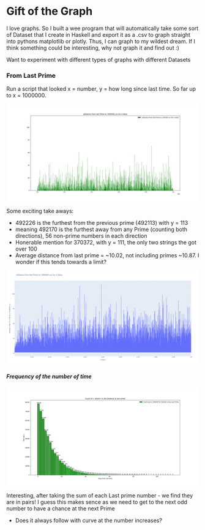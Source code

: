 # Gift of the Graph

I love graphs. So I built a wee program that will automatically take some sort of Dataset that I create in Haskell and export it as a .csv to graph straight into pythons matplotlib or plotly.
Thus, I can graph to my wildest dream. If I think something could be interesting, why not graph it and find out :)

Want to experiment with different types of graphs with different Datasets 

### From Last Prime

Run a script that looked x = number, y = how long since last time. So far up to x = 1000000.

![Complete Graph for x = 0 - 1000000](/Graphes/Graph_fromLastPrime1-1000000.png)

Some exciting take aways:
- 492226 is the furthest from the previous prime (492113) with y = 113 
- meaning 492170 is the furthest away from any Prime (counting both directions), 56 non-prime numbers in each direction
- Honerable mention for 370372, with y = 111, the only two strings the got over 100
- Average distance from last prime = ~10.02, not including primes ~10.87. I wonder if this tends towards a limit?

![y > 20](/Graphes/ybigger_than20.png)

##### Frequency of the number of time

![Spread](/Graphes/Prime_spread.png)

Interesting, after taking the sum of each Last prime number - we find they are in pairs!
I guess this makes sence as we need to get to the next odd number to have a chance at the next Prime
- Does it always follow with curve at the number increases?